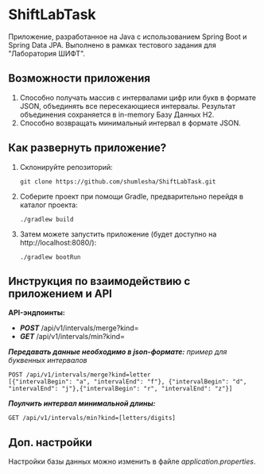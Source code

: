 # ShiftLabTask
Приложение, разработанное на Java с использованием Spring Boot и Spring Data JPA.
Выполнено в рамках тестового задания для "Лаборатория ШИФТ".



## Возможности приложения
1. Способно получать массив с интервалами цифр или букв в формате JSON, объединять все
пересекающиеся интервалы. Результат объединения сохраняется в in-memory Базу Данных H2.
2. Способно возвращать минимальный интервал в формате JSON.

## Как развернуть приложение?
1. Склонируйте репозиторий:
   ```
   git clone https://github.com/shumlesha/ShiftLabTask.git
   ```
2. Соберите проект при помощи Gradle, предварительно перейдя в каталог проекта:
   ```
   ./gradlew build
   ```
3. Затем можете запустить приложение (будет доступно на http://localhost:8080/):
   ```
   ./gradlew bootRun
   ```

## Инструкция по взаимодействию с приложением и API
**API-эндпоинты:**
- ***POST*** /api/v1/intervals/merge?kind=
- ***GET*** /api/v1/intervals/min?kind=

***_Передавать данные необходимо в json-формате:_***
_пример для буквенных интервалов_
```
POST /api/v1/intervals/merge?kind=letter
[{"intervalBegin": "a", "intervalEnd": "f"}, {"intervalBegin": "d", "intervalEnd": "j"},{"intervalBegin": "r", "intervalEnd": "z"}]
```

***_Поулчить интервал минимальной длины:_***
```
GET /api/v1/intervals/min?kind=[letters/digits]
```

## Доп. настройки
Настройки базы данных можно изменить в файле *application.properties*.



